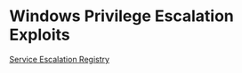 # Windows Privilege Escalation Exploits

[Service Escalation Registry](https://github.com/KaminoSec/windows_privesc/tree/main/service_escalation_registry)
